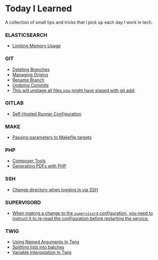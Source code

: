 Today I Learned
=====

A collection of small tips and tricks that I pick up each day I work in tech.

### ELASTICSEARCH


- [Limiting Memory Usage](elasticsearch/limit-memory-usage.md)


### GIT


- [Deleting Branches](git/delete-branch.md)
- [Managing Origins](git/manage-origins.md)
- [Rename Branch](git/rename-branch.md)
- [Undoing Commits](git/undo-commit.md)
- [This will unstage all files you might have staged with git add:](git/undo-unsaved-changes.md)


### GITLAB


- [Self-Hosted Runner Configuration](gitlab/runner-config.md)


### MAKE


- [Passing parameters to Makefile targets](make/makefile-parameters.md)


### PHP


- [Composer Tools](php/composer-tools.md)
- [Generating PDFs with PHP](php/pdf-generation.md)


### SSH


- [Change directory when logging in via SSH](ssh/cd-on-login.md)


### SUPERVISORD


- [When making a change to the `supervisord` configuration, you need to instruct it to re-read the configuration before restarting the service.](supervisord/changing-configuration.md)


### TWIG


- [Using Named Arguments In Twig](twig/named-arguments.md)
- [Splitting lists into batches](twig/splitting-lists-into-batches.md)
- [Variable Interpolation In Twig](twig/variable-interpolation.md)
